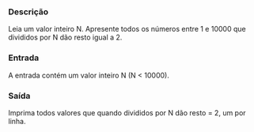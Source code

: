 ### Descrição

Leia um valor inteiro N. Apresente todos os números entre 1 e 10000 que divididos por N dão resto igual a 2.

### Entrada
A entrada contém um valor inteiro N (N < 10000).

### Saída
Imprima todos valores que quando divididos por N dão resto = 2, um por linha.
